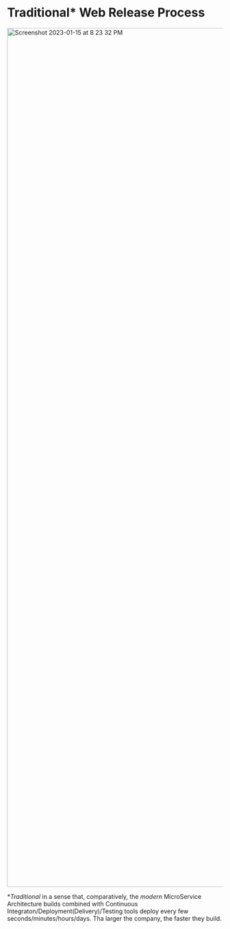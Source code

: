 # Traditional* Web Release Process
<img width="2003" alt="Screenshot 2023-01-15 at 8 23 32 PM" src="https://user-images.githubusercontent.com/70295997/212598288-1ee4311d-319d-4e0a-8c39-6396b2559fee.png">

*_Traditional_ in a sense that, comparatively, the _modern_ MicroService Architecture builds combined with Continuous Integraton/Deployment(Delivery)/Testing tools deploy every few seconds/minutes/hours/days. Tha larger the company, the faster they build.

